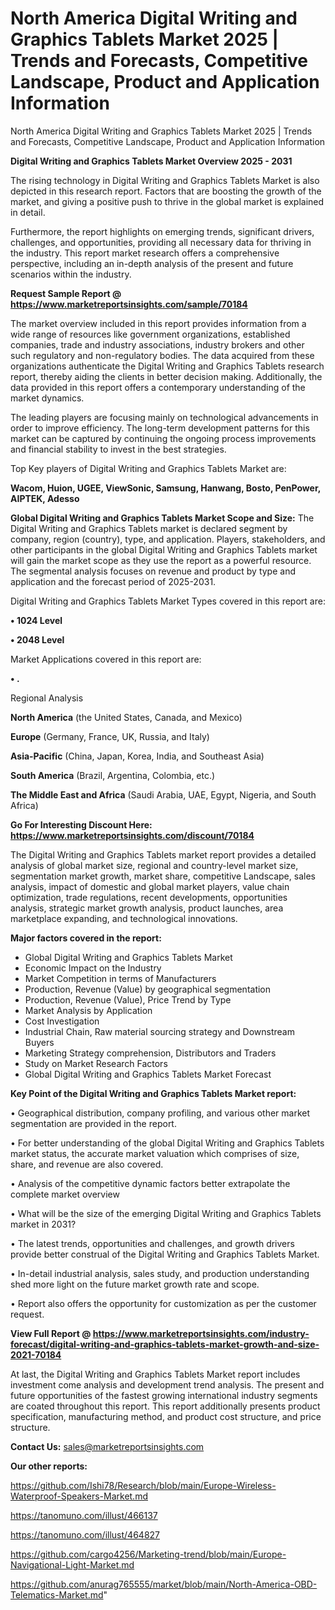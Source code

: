 # North America Digital Writing and Graphics Tablets Market 2025 | Trends and Forecasts, Competitive Landscape, Product and Application Information
North America Digital Writing and Graphics Tablets Market 2025 | Trends and Forecasts, Competitive Landscape, Product and Application Information

<Strong> Digital Writing and Graphics Tablets Market Overview 2025 - 2031</strong>

The rising technology in Digital Writing and Graphics Tablets Market is also depicted in this research report. Factors that are boosting the growth of the market, and giving a positive push to thrive in the global market is explained in detail.

Furthermore, the report highlights on emerging trends, significant drivers, challenges, and opportunities, providing all necessary data for thriving in the industry. This report market research offers a comprehensive perspective, including an in-depth analysis of the present and future scenarios within the industry.

<strong>Request Sample Report @ <a href=https://www.marketreportsinsights.com/sample/70184>https://www.marketreportsinsights.com/sample/70184</a></strong>

The market overview included in this report provides information from a wide range of resources like government organizations, established companies, trade and industry associations, industry brokers and other such regulatory and non-regulatory bodies. The data acquired from these organizations authenticate the Digital Writing and Graphics Tablets research report, thereby aiding the clients in better decision making. Additionally, the data provided in this report offers a contemporary understanding of the market dynamics.

The leading players are focusing mainly on technological advancements in order to improve efficiency. The long-term development patterns for this market can be captured by continuing the ongoing process improvements and financial stability to invest in the best strategies.

Top Key players of Digital Writing and Graphics Tablets Market are:

<strong>Wacom, Huion, UGEE, ViewSonic, Samsung, Hanwang, Bosto, PenPower, AIPTEK, Adesso</strong>

<strong><b>Global Digital Writing and Graphics Tablets Market Scope and Size:</b></strong>
The Digital Writing and Graphics Tablets market is declared segment by company, region (country), type, and application. Players, stakeholders, and other participants in the global Digital Writing and Graphics Tablets market will gain the market scope as they use the report as a powerful resource. The segmental analysis focuses on revenue and product by type and application and the forecast period of 2025-2031.

Digital Writing and Graphics Tablets Market Types covered in this report are:

<strong>• 1024 Level

• 2048 Level</strong>

Market Applications covered in this report are:

<strong>• .</strong> 

Regional Analysis

<strong>North America</strong> (the United States, Canada, and Mexico)

<strong>Europe</strong> (Germany, France, UK, Russia, and Italy)

<strong>Asia-Pacific</strong> (China, Japan, Korea, India, and Southeast Asia)

<strong>South America</strong> (Brazil, Argentina, Colombia, etc.)

<strong>The Middle East and Africa</strong> (Saudi Arabia, UAE, Egypt, Nigeria, and South Africa)

<strong>Go For Interesting Discount Here: <a href=https://www.marketreportsinsights.com/discount/70184>https://www.marketreportsinsights.com/discount/70184</a></strong>

The Digital Writing and Graphics Tablets market report provides a detailed analysis of global market size, regional and country-level market size, segmentation market growth, market share, competitive Landscape, sales analysis, impact of domestic and global market players, value chain optimization, trade regulations, recent developments, opportunities analysis, strategic market growth analysis, product launches, area marketplace expanding, and technological innovations.

<strong><b>Major factors covered in the report:</b></strong>
<ul>
  <li>Global Digital Writing and Graphics Tablets Market </li>
  <li>Economic Impact on the Industry</li>
  <li>Market Competition in terms of Manufacturers</li>
  <li>Production, Revenue (Value) by geographical segmentation</li>
  <li>Production, Revenue (Value), Price Trend by Type</li>
  <li>Market Analysis by Application</li>
  <li>Cost Investigation</li>
  <li>Industrial Chain, Raw material sourcing strategy and Downstream Buyers</li>
  <li>Marketing Strategy comprehension, Distributors and Traders</li>
  <li>Study on Market Research Factors</li>
  <li>Global Digital Writing and Graphics Tablets Market Forecast</li>
</ul>

<strong><b>Key Point of the Digital Writing and Graphics Tablets Market report:</b></strong>

• Geographical distribution, company profiling, and various other market segmentation are provided in the report.

• For better understanding of the global Digital Writing and Graphics Tablets market status, the accurate market valuation which comprises of size, share, and revenue are also covered.

• Analysis of the competitive dynamic factors better extrapolate the complete market overview

• What will be the size of the emerging Digital Writing and Graphics Tablets market in 2031?

• The latest trends, opportunities and challenges, and growth drivers provide better construal of the Digital Writing and Graphics Tablets Market.

• In-detail industrial analysis, sales study, and production understanding shed more light on the future market growth rate and scope.

• Report also offers the opportunity for customization as per the customer request.

<strong><b>View Full Report @ <a href=https://www.marketreportsinsights.com/industry-forecast/digital-writing-and-graphics-tablets-market-growth-and-size-2021-70184>https://www.marketreportsinsights.com/industry-forecast/digital-writing-and-graphics-tablets-market-growth-and-size-2021-70184</a></b></strong>


At last, the Digital Writing and Graphics Tablets Market report includes investment come analysis and development trend analysis. The present and future opportunities of the fastest growing international industry segments are coated throughout this report. This report additionally presents product specification, manufacturing method, and product cost structure, and price structure.

<strong>Contact Us:</strong>
sales@marketreportsinsights.com

<strong>Our other reports:</strong>

<a href=https://github.com/Ishi78/Research/blob/main/Europe-Wireless-Waterproof-Speakers-Market.md>https://github.com/Ishi78/Research/blob/main/Europe-Wireless-Waterproof-Speakers-Market.md</a>

<a href=https://tanomuno.com/illust/466137>https://tanomuno.com/illust/466137</a>

<a href=https://tanomuno.com/illust/464827>https://tanomuno.com/illust/464827</a>

<a href=https://github.com/cargo4256/Marketing-trend/blob/main/Europe-Navigational-Light-Market.md>https://github.com/cargo4256/Marketing-trend/blob/main/Europe-Navigational-Light-Market.md</a>

<a href=https://github.com/anurag765555/market/blob/main/North-America-OBD-Telematics-Market.md>https://github.com/anurag765555/market/blob/main/North-America-OBD-Telematics-Market.md</a>"
